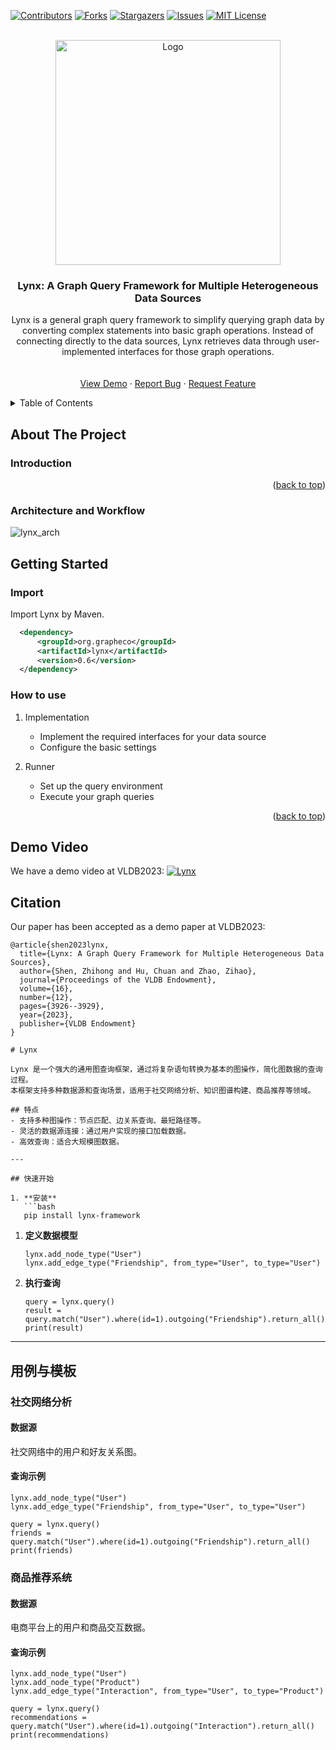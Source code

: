 <!-- Improved compatibility of back to top link: See: https://github.com/othneildrew/Best-README-Template/pull/73 -->
<a name="readme-top"></a>
<!--
*** Thanks for checking out the Best-README-Template. If you have a suggestion
*** that would make this better, please fork the repo and create a pull request
*** or simply open an issue with the tag "enhancement".
*** Don't forget to give the project a star!
*** Thanks again! Now go create something AMAZING! :D
-->



<!-- PROJECT SHIELDS -->
<!--
*** I'm using markdown "reference style" links for readability.
*** Reference links are enclosed in brackets [ ] instead of parentheses ( ).
*** See the bottom of this document for the declaration of the reference variables
*** for contributors-url, forks-url, etc. This is an optional, concise syntax you may use.
*** https://www.markdownguide.org/basic-syntax/#reference-style-links
-->
[![Contributors][contributors-shield]][contributors-url]
[![Forks][forks-shield]][forks-url]
[![Stargazers][stars-shield]][stars-url]
[![Issues][issues-shield]][issues-url]
[![MIT License][license-shield]][license-url]

<!-- PROJECT LOGO -->
<br />
<div align="center">
  <a href="https://github.com/lynxworld/lynx">
    <img src="logo.png" alt="Logo" width="360">
  </a>

<h3 align="center">Lynx: A Graph Query Framework for Multiple Heterogeneous Data Sources</h3>

  <p align="center">
    Lynx is a general graph query framework to simplify querying graph data by converting complex statements into basic graph operations. Instead of connecting directly to the data sources, Lynx retrieves data through user-implemented interfaces for those graph operations. 
    <br />
<!--     <a href="https://github.com/lynxworld/lynx"><strong>Explore the docs »</strong></a> -->
    <br />
    <br />
    <a href="https://www.youtube.com/watch?v=bFhMIkksMl8">View Demo</a>
    ·
    <a href="https://github.com/lynxworld/lynx/issues">Report Bug</a>
    ·
    <a href="https://github.com/lynxworld/lynx/issues">Request Feature</a>
  </p>
</div>


<!-- TABLE OF CONTENTS -->
<details>
  <summary>Table of Contents</summary>
  <ol>
    <li>
      <a href="#about-the-project">About The Project</a>
      <ul>
        <li><a href="#built-with">Built With</a></li>
      </ul>
    </li>
    <li>
      <a href="#getting-started">Getting Started</a>
      <ul>
        <li><a href="#prerequisites">Prerequisites</a></li>
        <li><a href="#installation">Installation</a></li>
      </ul>
    </li>
    <li><a href="#usage">Usage</a></li>
    <li><a href="#roadmap">Roadmap</a></li>
    <li><a href="#contributing">Contributing</a></li>
    <li><a href="#license">License</a></li>
    <li><a href="#contact">Contact</a></li>
    <li><a href="#acknowledgments">Acknowledgments</a></li>
  </ol>
</details>



<!-- ABOUT THE PROJECT -->
## About The Project
### Introduction

<p align="right">(<a href="#readme-top">back to top</a>)</p>

### Architecture and Workflow
![lynx_arch](https://github.com/lynxworld/lynx/assets/18690803/7ecf0d73-673d-4df1-a17d-f0f8471a2b63)
<!-- GETTING STARTED -->
## Getting Started

### Import
Import Lynx by Maven.
```xml
  <dependency>
      <groupId>org.grapheco</groupId>
      <artifactId>lynx</artifactId>
      <version>0.6</version>
  </dependency>
```

### How to use

1. Implementation
   - Implement the required interfaces for your data source
   - Configure the basic settings

2. Runner
   - Set up the query environment
   - Execute your graph queries

<p align="right">(<a href="#readme-top">back to top</a>)</p>





## Demo Video
We have a demo video at VLDB2023:
[![Lynx](https://res.cloudinary.com/marcomontalbano/image/upload/v1697510614/video_to_markdown/images/youtube--bFhMIkksMl8-c05b58ac6eb4c4700831b2b3070cd403.jpg)](https://www.youtube.com/watch?v=bFhMIkksMl8 "Lynx")

<!-- Citation -->
## Citation
Our paper has been accepted as a demo paper at VLDB2023:
```
@article{shen2023lynx,
  title={Lynx: A Graph Query Framework for Multiple Heterogeneous Data Sources},
  author={Shen, Zhihong and Hu, Chuan and Zhao, Zihao},
  journal={Proceedings of the VLDB Endowment},
  volume={16},
  number={12},
  pages={3926--3929},
  year={2023},
  publisher={VLDB Endowment}
}
```


````
# Lynx

Lynx 是一个强大的通用图查询框架，通过将复杂语句转换为基本的图操作，简化图数据的查询过程。  
本框架支持多种数据源和查询场景，适用于社交网络分析、知识图谱构建、商品推荐等领域。

## 特点
- 支持多种图操作：节点匹配、边关系查询、最短路径等。
- 灵活的数据源连接：通过用户实现的接口加载数据。
- 高效查询：适合大规模图数据。

---

## 快速开始

1. **安装**
   ```bash
   pip install lynx-framework

````

1.  **定义数据模型**

    ```
    lynx.add_node_type("User")
    lynx.add_edge_type("Friendship", from_type="User", to_type="User")

    ```
2.  **执行查询**

    ```
    query = lynx.query()
    result = query.match("User").where(id=1).outgoing("Friendship").return_all()
    print(result)

    ```

***

## 用例与模板

### 社交网络分析

#### 数据源

社交网络中的用户和好友关系图。

#### 查询示例

```
lynx.add_node_type("User")
lynx.add_edge_type("Friendship", from_type="User", to_type="User")

query = lynx.query()
friends = query.match("User").where(id=1).outgoing("Friendship").return_all()
print(friends)

```

### 商品推荐系统

#### 数据源

电商平台上的用户和商品交互数据。

#### 查询示例

```
lynx.add_node_type("User")
lynx.add_node_type("Product")
lynx.add_edge_type("Interaction", from_type="User", to_type="Product")

query = lynx.query()
recommendations = query.match("User").where(id=1).outgoing("Interaction").return_all()
print(recommendations)

```




<!-- ACKNOWLEDGMENTS -->
<!-- ## Acknowledgments

* []()
* []()
* []()

<p align="right">(<a href="#readme-top">back to top</a>)</p> -->



<!-- MARKDOWN LINKS & IMAGES -->
<!-- https://www.markdownguide.org/basic-syntax/#reference-style-links -->
[contributors-shield]: https://img.shields.io/github/contributors/lynxworld/lynx.svg?style=for-the-badge
[contributors-url]: https://github.com/lynxworld/lynx/contributors
[forks-shield]: https://img.shields.io/github/forks/lynxworld/lynx.svg?style=for-the-badge
[forks-url]: https://github.com/lynxworld/lynx/network/members
[stars-shield]: https://img.shields.io/github/stars/lynxworld/lynx.svg?style=for-the-badge
[stars-url]: https://github.com/lynxworld/lynx/stargazers
[issues-shield]: https://img.shields.io/github/issues/lynxworld/lynx.svg?style=for-the-badge
[issues-url]: https://github.com/lynxworld/lynx/issues
[license-shield]: https://img.shields.io/github/license/lynxworld/lynx.svg?style=for-the-badge
[license-url]: https://github.com/lynxworld/lynx/blob/master/LICENSE

[scala]: https://img.shields.io/badge/scala-000000?style=for-the-badge&logo=scala&logoColor=white&labelColor=%23DC322F
[scala-url]: https://nextjs.org/


